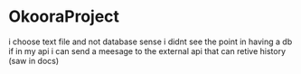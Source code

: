 # OkooraProject

i choose text file and not database sense i didnt see the point in having a db if in my api i can send a meesage to the external api that can retive history (saw in docs)
